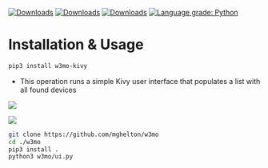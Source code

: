 <span>[![Downloads](https://pepy.tech/badge/w3mo)](https://pepy.tech/project/w3mo-kivy) 
[![Downloads](https://pepy.tech/badge/w3mo/month)](https://pepy.tech/project/w3mo-kivy/month)
[![Downloads](https://pepy.tech/badge/w3mo/week)](https://pepy.tech/project/w3mo-kivy/week)
[![Language grade: Python](https://img.shields.io/lgtm/grade/python/g/mghelton/w3mo-kivy.svg?logo=lgtm&logoWidth=18)](https://lgtm.com/projects/g/mghelton/w3mo-kivy/context:python)
</span>


# Installation & Usage
```bash
pip3 install w3mo-kivy
```

* This operation runs a simple Kivy user interface that populates a list with all found devices

![](assets/loading_page.png)

![](assets/main_page.png)

```bash
git clone https://github.com/mghelton/w3mo
cd ./w3mo
pip3 install .
python3 w3mo/ui.py
```